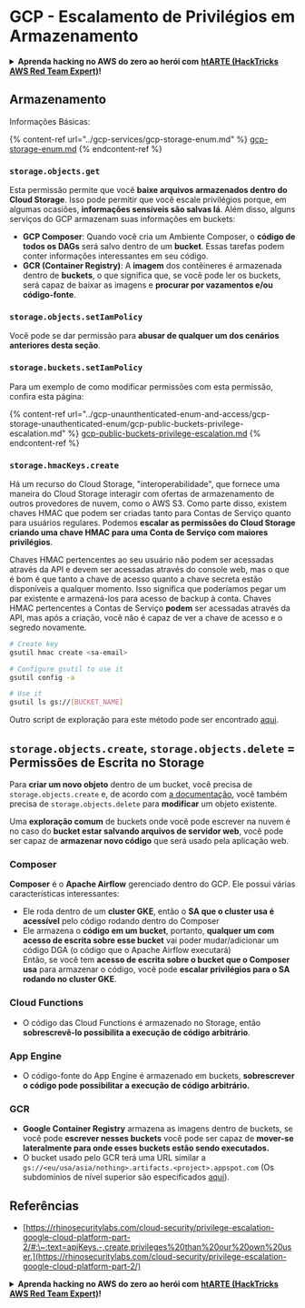 # GCP - Escalamento de Privilégios em Armazenamento

<details>

<summary><strong>Aprenda hacking no AWS do zero ao herói com</strong> <a href="https://training.hacktricks.xyz/courses/arte"><strong>htARTE (HackTricks AWS Red Team Expert)</strong></a><strong>!</strong></summary>

Outras formas de apoiar o HackTricks:

* Se você quer ver sua **empresa anunciada no HackTricks** ou **baixar o HackTricks em PDF**, confira os [**PLANOS DE ASSINATURA**](https://github.com/sponsors/carlospolop)!
* Adquira o [**material oficial PEASS & HackTricks**](https://peass.creator-spring.com)
* Descubra [**A Família PEASS**](https://opensea.io/collection/the-peass-family), nossa coleção de [**NFTs**](https://opensea.io/collection/the-peass-family) exclusivos
* **Junte-se ao grupo** 💬 [**Discord**](https://discord.gg/hRep4RUj7f) ou ao grupo [**telegram**](https://t.me/peass) ou **siga-me** no **Twitter** 🐦 [**@carlospolopm**](https://twitter.com/carlospolopm)**.**
* **Compartilhe suas técnicas de hacking enviando PRs para os repositórios github do** [**HackTricks**](https://github.com/carlospolop/hacktricks) e [**HackTricks Cloud**](https://github.com/carlospolop/hacktricks-cloud).

</details>

## Armazenamento

Informações Básicas:

{% content-ref url="../gcp-services/gcp-storage-enum.md" %}
[gcp-storage-enum.md](../gcp-services/gcp-storage-enum.md)
{% endcontent-ref %}

### `storage.objects.get`

Esta permissão permite que você **baixe arquivos armazenados dentro do Cloud Storage**. Isso pode permitir que você escale privilégios porque, em algumas ocasiões, **informações sensíveis são salvas lá**. Além disso, alguns serviços do GCP armazenam suas informações em buckets:

* **GCP Composer**: Quando você cria um Ambiente Composer, o **código de todos os DAGs** será salvo dentro de um **bucket**. Essas tarefas podem conter informações interessantes em seu código.
* **GCR (Container Registry)**: A **imagem** dos contêineres é armazenada dentro de **buckets**, o que significa que, se você pode ler os buckets, será capaz de baixar as imagens e **procurar por vazamentos e/ou código-fonte**.

### `storage.objects.setIamPolicy`

Você pode se dar permissão para **abusar de qualquer um dos cenários anteriores desta seção**.

### **`storage.buckets.setIamPolicy`**

Para um exemplo de como modificar permissões com esta permissão, confira esta página:

{% content-ref url="../gcp-unaunthenticated-enum-and-access/gcp-storage-unauthenticated-enum/gcp-public-buckets-privilege-escalation.md" %}
[gcp-public-buckets-privilege-escalation.md](../gcp-unaunthenticated-enum-and-access/gcp-storage-unauthenticated-enum/gcp-public-buckets-privilege-escalation.md)
{% endcontent-ref %}

### `storage.hmacKeys.create`

Há um recurso do Cloud Storage, "interoperabilidade", que fornece uma maneira do Cloud Storage interagir com ofertas de armazenamento de outros provedores de nuvem, como o AWS S3. Como parte disso, existem chaves HMAC que podem ser criadas tanto para Contas de Serviço quanto para usuários regulares. Podemos **escalar as permissões do Cloud Storage criando uma chave HMAC para uma Conta de Serviço com maiores privilégios**.

Chaves HMAC pertencentes ao seu usuário não podem ser acessadas através da API e devem ser acessadas através do console web, mas o que é bom é que tanto a chave de acesso quanto a chave secreta estão disponíveis a qualquer momento. Isso significa que poderíamos pegar um par existente e armazená-los para acesso de backup à conta. Chaves HMAC pertencentes a Contas de Serviço **podem** ser acessadas através da API, mas após a criação, você não é capaz de ver a chave de acesso e o segredo novamente.
```bash
# Create key
gsutil hmac create <sa-email>

# Configure gsutil to use it
gsutil config -a

# Use it
gsutil ls gs://[BUCKET_NAME]
```
Outro script de exploração para este método pode ser encontrado [aqui](https://github.com/RhinoSecurityLabs/GCP-IAM-Privilege-Escalation/blob/master/ExploitScripts/storage.hmacKeys.create.py).

## `storage.objects.create`, `storage.objects.delete` = Permissões de Escrita no Storage

Para **criar um novo objeto** dentro de um bucket, você precisa de `storage.objects.create` e, de acordo com [a documentação](https://cloud.google.com/storage/docs/access-control/iam-permissions#object_permissions), você também precisa de `storage.objects.delete` para **modificar** um objeto existente.

Uma **exploração comum** de buckets onde você pode escrever na nuvem é no caso do **bucket estar salvando arquivos de servidor web**, você pode ser capaz de **armazenar novo código** que será usado pela aplicação web.

### Composer

**Composer** é o **Apache Airflow** gerenciado dentro do GCP. Ele possui várias características interessantes:

* Ele roda dentro de um **cluster GKE**, então o **SA que o cluster usa é acessível** pelo código rodando dentro do Composer
* Ele armazena o **código em um bucket**, portanto, **qualquer um com acesso de escrita sobre esse bucket** vai poder mudar/adicionar um código DGA (o código que o Apache Airflow executará)\
Então, se você tem **acesso de escrita sobre o bucket que o Composer usa** para armazenar o código, você pode **escalar privilégios para o SA rodando no cluster GKE**.

### Cloud Functions

* O código das Cloud Functions é armazenado no Storage, então **sobrescrevê-lo possibilita a execução de código arbitrário**.

### App Engine

* O código-fonte do App Engine é armazenado em buckets, **sobrescrever o código pode possibilitar a execução de código arbitrário.**

### GCR

* **Google Container Registry** armazena as imagens dentro de buckets, se você pode **escrever nesses buckets** você pode ser capaz de **mover-se lateralmente para onde esses buckets estão sendo executados.**
* O bucket usado pelo GCR terá uma URL similar a `gs://<eu/usa/asia/nothing>.artifacts.<project>.appspot.com` (Os subdomínios de nível superior são especificados [aqui](https://cloud.google.com/container-registry/docs/pushing-and-pulling)).

## **Referências**

* [https://rhinosecuritylabs.com/cloud-security/privilege-escalation-google-cloud-platform-part-2/#:\~:text=apiKeys.-,create,privileges%20than%20our%20own%20user.](https://rhinosecuritylabs.com/cloud-security/privilege-escalation-google-cloud-platform-part-2/)

<details>

<summary><strong>Aprenda hacking no AWS do zero ao herói com</strong> <a href="https://training.hacktricks.xyz/courses/arte"><strong>htARTE (HackTricks AWS Red Team Expert)</strong></a><strong>!</strong></summary>

Outras formas de apoiar o HackTricks:

* Se você quer ver sua **empresa anunciada no HackTricks** ou **baixar o HackTricks em PDF** Confira os [**PLANOS DE ASSINATURA**](https://github.com/sponsors/carlospolop)!
* Adquira o [**material oficial PEASS & HackTricks**](https://peass.creator-spring.com)
* Descubra [**A Família PEASS**](https://opensea.io/collection/the-peass-family), nossa coleção de [**NFTs**](https://opensea.io/collection/the-peass-family) exclusivos
* **Junte-se ao grupo** 💬 [**Discord**](https://discord.gg/hRep4RUj7f) ou ao grupo [**telegram**](https://t.me/peass) ou **siga** me no **Twitter** 🐦 [**@carlospolopm**](https://twitter.com/carlospolopm)**.**
* **Compartilhe suas dicas de hacking enviando PRs para os repositórios github** [**HackTricks**](https://github.com/carlospolop/hacktricks) e [**HackTricks Cloud**](https://github.com/carlospolop/hacktricks-cloud).

</details>
